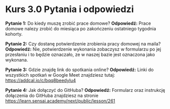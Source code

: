 # Kurs 3.0 Pytania i odpowiedzi

**Pytanie 1:** Do kiedy muszę zrobić prace domowe?
**Odpowiedź:** Prace domowe nalezy zrobić do miesiąca po zakończeniu ostatniego tygodnia kohorty.

**Pytanie 2:** Czy dostanę potwierdzenie zrobienia pracy domowej na maila?
**Odpowiedź:** Nie, potwierdzenie wykonania zobaczysz w formularzu po jej przesłaniu i to będzie oznaczało, ze w naszej bazie jest oznaczona jako wykonana.

**Pytanie 3:** Gdzie znajdę link do spotkania online?
**Odpowiedź:** Linki do wszystkich spotkań w Google Meet znajdziesz tutaj: https://addcal.io/c/bqq8beedylu4

**Pytanie 4:** Jak dołączyć do GitHuba?
**Odpowiedź:** Formularz oraz instrukcję dołączenia do GitHuba znajdziesz na stronie https://learn.sensai.academy/next/public/lesson/261



